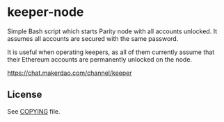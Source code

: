 # keeper-node

Simple Bash script which starts Parity node with all accounts unlocked. It assumes all accounts
are secured with the same password.

It is useful when operating keepers, as all of them currently assume that their Ethereum accounts
are permanently unlocked on the node. 

<https://chat.makerdao.com/channel/keeper>


## License

See [COPYING](https://github.com/makerdao/keeper-node/blob/master/COPYING) file.
